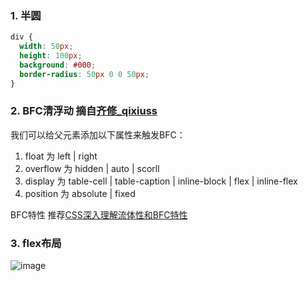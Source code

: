 ### 1. 半圆
```css
div {
  width: 50px;
  height: 100px;
  background: #000;
  border-radius: 50px 0 0 50px;
}
```
### 2. BFC清浮动  摘自[齐修_qixiuss](https://www.jianshu.com/p/09bd5873bed4)
我们可以给父元素添加以下属性来触发BFC：
1. float 为 left | right
2. overflow 为 hidden | auto | scorll
3. display 为 table-cell | table-caption | inline-block | flex | inline-flex
4. position 为 absolute | fixed

BFC特性 推荐[CSS深入理解流体性和BFC特性](https://www.zhangxinxu.com/wordpress/2015/02/css-deep-understand-flow-bfc-column-two-auto-layout/)

### 3. flex布局
![image](https://github.com/lu-xiansen/myNote/tree/master/img/flex.png)
